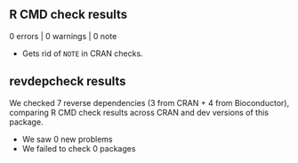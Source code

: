 ## R CMD check results

0 errors | 0 warnings | 0 note

* Gets rid of `NOTE` in CRAN checks.

## revdepcheck results

We checked 7 reverse dependencies (3 from CRAN + 4 from Bioconductor), comparing R CMD check results across CRAN and dev versions of this package.

 * We saw 0 new problems
 * We failed to check 0 packages
